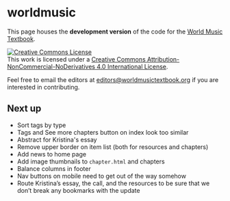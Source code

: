 # worldmusic

This page houses the **development version** of the code for the [World Music Textbook](worldmusictextbook.org).

<a rel="license" href="http://creativecommons.org/licenses/by-nc-nd/4.0/"><img alt="Creative Commons License" style="border-width:0" src="https://i.creativecommons.org/l/by-nc-nd/4.0/88x31.png" /></a><br />This work is licensed under a <a rel="license" href="http://creativecommons.org/licenses/by-nc-nd/4.0/">Creative Commons Attribution-NonCommercial-NoDerivatives 4.0 International License</a>.

Feel free to email the editors at [editors@worldmusictextbook.org](mailto:editors@worldmusictextbook.org) if you are interested in contributing.

## Next up

* Sort tags by type
* Tags and See more chapters button on index look too similar
* Abstract for Kristina's essay
* Remove upper border on item list (both for resources and chapters)
* Add news to home page
* Add image thumbnails to `chapter.html` and chapters
* Balance columns in footer
* Nav buttons on mobile need to get out of the way somehow
* Route Kristina’s essay, the call, and the resources to be sure that we don’t break any bookmarks with the update
